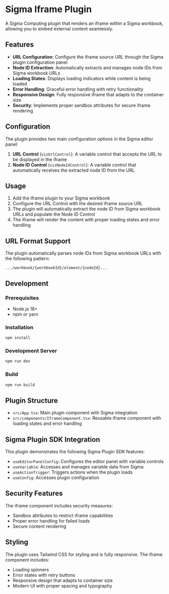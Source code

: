 # Sigma Iframe Plugin

A Sigma Computing plugin that renders an iframe within a Sigma workbook, allowing you to embed external content seamlessly.

## Features

- **URL Configuration**: Configure the iframe source URL through the Sigma plugin configuration panel
- **Node ID Extraction**: Automatically extracts and manages node IDs from Sigma workbook URLs
- **Loading States**: Displays loading indicators while content is being loaded
- **Error Handling**: Graceful error handling with retry functionality
- **Responsive Design**: Fully responsive iframe that adapts to the container size
- **Security**: Implements proper sandbox attributes for secure iframe rendering

## Configuration

The plugin provides two main configuration options in the Sigma editor panel:

1. **URL Control** (`vizUrlControl`): A variable control that accepts the URL to be displayed in the iframe
2. **Node ID Control** (`vizNodeIdControl`): A variable control that automatically receives the extracted node ID from the URL

## Usage

1. Add the iframe plugin to your Sigma workbook
2. Configure the URL Control with the desired iframe source URL
3. The plugin will automatically extract the node ID from Sigma workbook URLs and populate the Node ID Control
4. The iframe will render the content with proper loading states and error handling

## URL Format Support

The plugin automatically parses node IDs from Sigma workbook URLs with the following pattern:
```
.../workbook/{workbookId}/element/{nodeId}...
```

## Development

### Prerequisites

- Node.js 18+
- npm or yarn

### Installation

```bash
npm install
```

### Development Server

```bash
npm run dev
```

### Build

```bash
npm run build
```

## Plugin Structure

- `src/App.tsx`: Main plugin component with Sigma integration
- `src/components/IframeComponent.tsx`: Reusable iframe component with loading states and error handling

## Sigma Plugin SDK Integration

This plugin demonstrates the following Sigma Plugin SDK features:

- `useEditorPanelConfig`: Configures the editor panel with variable controls
- `useVariable`: Accesses and manages variable data from Sigma
- `useActionTrigger`: Triggers actions when the plugin loads
- `useConfig`: Accesses plugin configuration

## Security Features

The iframe component includes security measures:

- Sandbox attributes to restrict iframe capabilities
- Proper error handling for failed loads
- Secure content rendering

## Styling

The plugin uses Tailwind CSS for styling and is fully responsive. The iframe component includes:

- Loading spinners
- Error states with retry buttons
- Responsive design that adapts to container size
- Modern UI with proper spacing and typography

